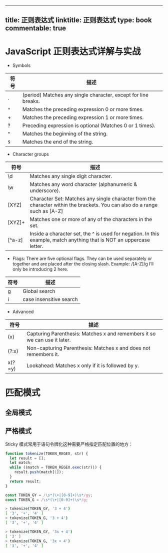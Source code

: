 
---
title: 正则表达式
linktitle: 正则表达式
type: book
commentable: true
---

# JavaScript 正则表达式详解与实战

- Symbols

| 符号 | 描述                                                           |
| ---- | -------------------------------------------------------------- |
| .    | (period) Matches any single character, except for line breaks. |
| `*`  | Matches the preceding expression 0 or more times.              |
| +    | Matches the preceding expression 1 or more times.              |
| ?    | Preceding expression is optional (Matches 0 or 1 times).       |
| ^    | Matches the beginning of the string.                           |
| `$`  | Matches the end of the string.                                 |

- Character groups

| 符号   | 描述                                                                                                                      |
| ------ | ------------------------------------------------------------------------------------------------------------------------- |
| \d     | Matches any single digit character.                                                                                       |
| \w     | Matches any word character (alphanumeric & underscore).                                                                   |
| [XYZ]  | Character Set: Matches any single character from the character within the brackets. You can also do a range such as [A-Z] |
| [XYZ]+ | Matches one or more of any of the characters in the set.                                                                  |
| [^a-z] | Inside a character set, the ^ is used for negation. In this example, match anything that is NOT an uppercase letter.      |

- Flags: There are five optional flags. They can be used separately or together and are placed after the closing slash. Example: /[A-Z]/g I’ll only be introducing 2 here.

| 符号 | 描述                    |
| ---- | ----------------------- |
| g    | Global search           |
| i    | case insensitive search |

- Advanced

| 符号   | 描述                                                                      |
| ------ | ------------------------------------------------------------------------- |
| (x)    | Capturing Parenthesis: Matches x and remembers it so we can use it later. |
| (?:x)  | Non-capturing Parenthesis: Matches x and does not remembers it.           |
| x(?=y) | Lookahead: Matches x only if it is followed by y.                         |

# 匹配模式

## 全局模式

## 严格模式

Sticky 模式常用于语句令牌化这种需要严格指定匹配位置的地方：

```js
function tokenize(TOKEN_REGEX, str) {
  let result = [];
  let match;
  while ((match = TOKEN_REGEX.exec(str))) {
    result.push(match[1]);
  }
  return result;
}

const TOKEN_GY = /\s*(\+|[0-9]+)\s*/gy;
const TOKEN_G = /\s*(\+|[0-9]+)\s*/g;
```

```sh
> tokenize(TOKEN_GY, '3 + 4')
[ '3', '+', '4' ]
> tokenize(TOKEN_G, '3 + 4')
[ '3', '+', '4' ]

> tokenize(TOKEN_GY, '3x + 4')
[ '3' ]
> tokenize(TOKEN_G, '3x + 4')
[ '3', '+', '4' ]
```

    